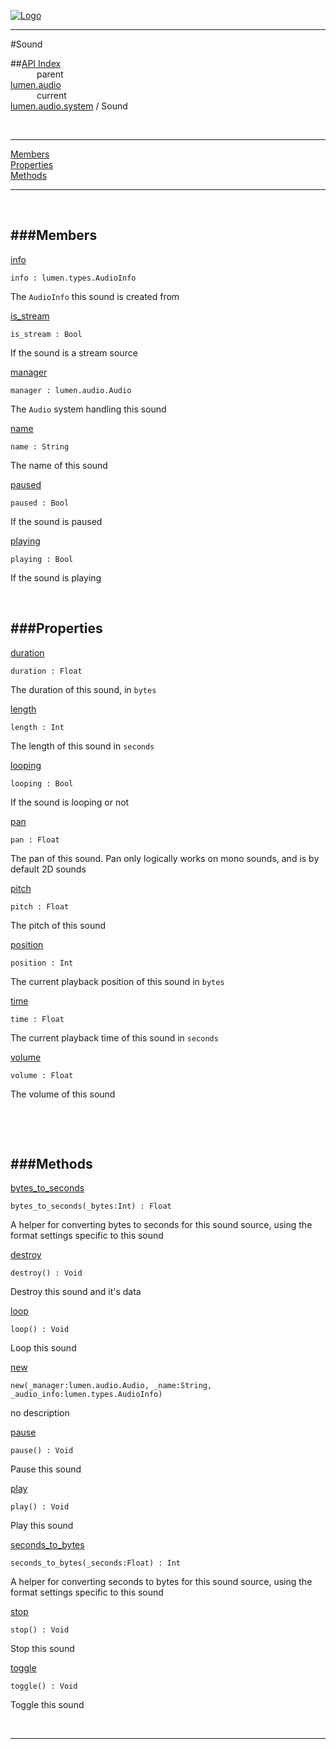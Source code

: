 
[![Logo](../../../../images/logo.png)](../../../../index.html)

---

#Sound


##[API Index](../../../../api/index.html#lumen.audio)   
&emsp;&emsp;&emsp;parent    
[lumen.audio](../)     
&emsp;&emsp;&emsp;current    
[lumen.audio.system](./) / Sound

<br/>

---


[Members](#Members)   
[Properties](#Properties)   
[Methods](#Methods)   


---

&nbsp;   

<a class="lift" name="Members" ></a>
###Members   
---
<a class="lift" name="info" href="#info">info</a>



`info : lumen.types.AudioInfo`

<span class="small_desc_flat"> The `AudioInfo` this sound is created from </span>   

<a class="lift" name="is_stream" href="#is_stream">is_stream</a>



`is_stream : Bool`

<span class="small_desc_flat"> If the sound is a stream source </span>   

<a class="lift" name="manager" href="#manager">manager</a>



`manager : lumen.audio.Audio`

<span class="small_desc_flat"> The `Audio` system handling this sound </span>   

<a class="lift" name="name" href="#name">name</a>



`name : String`

<span class="small_desc_flat"> The name of this sound </span>   

<a class="lift" name="paused" href="#paused">paused</a>



`paused : Bool`

<span class="small_desc_flat"> If the sound is paused </span>   

<a class="lift" name="playing" href="#playing">playing</a>



`playing : Bool`

<span class="small_desc_flat"> If the sound is playing </span>   

&nbsp;   

<a class="lift" name="Properties" ></a>
###Properties   
---
<a class="lift" name="duration" href="#duration">duration</a>



`duration : Float`

<span class="small_desc_flat"> The duration of this sound, in `bytes` </span>   

<a class="lift" name="length" href="#length">length</a>



`length : Int`

<span class="small_desc_flat"> The length of this sound in `seconds` </span>   

<a class="lift" name="looping" href="#looping">looping</a>



`looping : Bool`

<span class="small_desc_flat"> If the sound is looping or not </span>   

<a class="lift" name="pan" href="#pan">pan</a>



`pan : Float`

<span class="small_desc_flat"> The pan of this sound. Pan only logically works on mono sounds, and is by default 2D sounds </span>   

<a class="lift" name="pitch" href="#pitch">pitch</a>



`pitch : Float`

<span class="small_desc_flat"> The pitch of this sound </span>   

<a class="lift" name="position" href="#position">position</a>



`position : Int`

<span class="small_desc_flat"> The current playback position of this sound in `bytes` </span>   

<a class="lift" name="time" href="#time">time</a>



`time : Float`

<span class="small_desc_flat"> The current playback time of this sound in `seconds` </span>   

<a class="lift" name="volume" href="#volume">volume</a>



`volume : Float`

<span class="small_desc_flat"> The volume of this sound </span>   

&nbsp;   

&nbsp;   

<a class="lift" name="Methods" ></a>
###Methods   
---
<a class="lift" name="bytes_to_seconds" href="#bytes_to_seconds">bytes_to_seconds</a>



`bytes_to_seconds(_bytes:Int) : Float`

<span class="small_desc_flat"> A helper for converting bytes to seconds for this sound source, using the format settings specific to this sound </span>   

<a class="lift" name="destroy" href="#destroy">destroy</a>



`destroy() : Void`

<span class="small_desc_flat"> Destroy this sound and it's data </span>   

<a class="lift" name="loop" href="#loop">loop</a>



`loop() : Void`

<span class="small_desc_flat"> Loop this sound </span>   

<a class="lift" name="new" href="#new">new</a>



`new(_manager:lumen.audio.Audio, _name:String, _audio_info:lumen.types.AudioInfo) `

<span class="small_desc_flat"> no description </span>   

<a class="lift" name="pause" href="#pause">pause</a>



`pause() : Void`

<span class="small_desc_flat"> Pause this sound </span>   

<a class="lift" name="play" href="#play">play</a>



`play() : Void`

<span class="small_desc_flat"> Play this sound </span>   

<a class="lift" name="seconds_to_bytes" href="#seconds_to_bytes">seconds_to_bytes</a>



`seconds_to_bytes(_seconds:Float) : Int`

<span class="small_desc_flat"> A helper for converting seconds to bytes for this sound source, using the format settings specific to this sound </span>   

<a class="lift" name="stop" href="#stop">stop</a>



`stop() : Void`

<span class="small_desc_flat"> Stop this sound </span>   

<a class="lift" name="toggle" href="#toggle">toggle</a>



`toggle() : Void`

<span class="small_desc_flat"> Toggle this sound </span>   



&nbsp;
&nbsp;
&nbsp;

---  


&nbsp;   
&nbsp;   